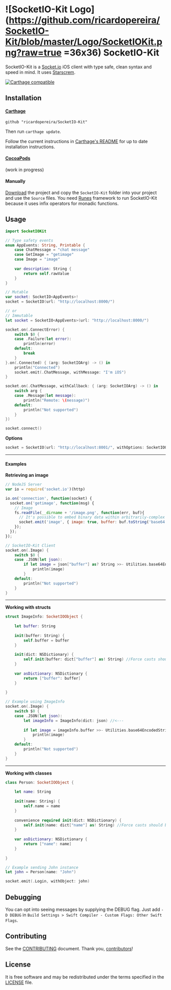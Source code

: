 # ![SocketIO-Kit Logo](https://github.com/ricardopereira/SocketIO-Kit/blob/master/Logo/SocketIOKit.png?raw=true =36x36) SocketIO-Kit

SocketIO-Kit is a [Socket.io](http://socket.io) iOS client with type safe, clean syntax and speed in mind. It uses [Starscrem](https://github.com/daltoniam/Starscream).

[![Carthage compatible](https://img.shields.io/badge/Carthage-compatible-4BC51D.svg?style=flat)](https://github.com/Carthage/Carthage)

## Installation

#### [Carthage]

[Carthage]: https://github.com/Carthage/Carthage

```
github "ricardopereira/SocketIO-Kit"
```

Then run `carthage update`.

Follow the current instructions in [Carthage's README][carthage-installation]
for up to date installation instructions.

[carthage-installation]: https://github.com/Carthage/Carthage#adding-frameworks-to-an-application

#### [CocoaPods]

[CocoaPods]: http://cocoapods.org

(work in progress)

#### Manually

[Download](https://github.com/ricardopereira/SocketIO-Kit/archive/master.zip) the project and copy the `SocketIO-Kit` folder into your project and use the `Source` files. You need [Runes] framework to run SocketIO-Kit because it uses infix operators for monadic functions.

[Runes]: https://github.com/thoughtbot/Runes

## Usage

```swift
import SocketIOKit

// Type safety events
enum AppEvents: String, Printable {
    case ChatMessage = "chat message"
    case GetImage = "getimage"
    case Image = "image"
    
    var description: String {
        return self.rawValue
    }
}

// Mutable
var socket: SocketIO<AppEvents>!
socket = SocketIO(url: "http://localhost:8000/")

// or 
// Immutable
let socket = SocketIO<AppEvents>(url: "http://localhost:8000/")

socket.on(.ConnectError) {
    switch $0 {
    case .Failure(let error):
        println(error)
    default:
        break
    }
}.on(.Connected) { (arg: SocketIOArg) -> () in
    println("Connected")
    socket.emit(.ChatMessage, withMessage: "I'm iOS")
}

socket.on(.ChatMessage, withCallback: { (arg: SocketIOArg) -> () in
    switch arg {
    case .Message(let message):
        println("Remote: \(message)")
    default:
        println("Not supported")
    }
})

socket.connect()
```

**Options**

```swift
socket = SocketIO(url: "http://localhost:8001/", withOptions: SocketIOOptions().namespace("/gallery"))
```

----

#### Examples

**Retrieving an image**

```js
// NodeJS Server
var io = require('socket.io')(http)

io.on('connection', function(socket) {
  socket.on('getimage', function(msg) {
    // Image
    fs.readFile(__dirname + '/image.png', function(err, buf){
      // It's possible to embed binary data within arbitrarily-complex objects
      socket.emit('image', { image: true, buffer: buf.toString('base64') });
    });
  });
});
```

```swift
// SocketIO-Kit Client
socket.on(.Image) {
    switch $0 {
    case .JSON(let json):
        if let image = json["buffer"] as? String >>- Utilities.base64EncodedStringToUIImage {
            println(image)
        }
    default:
        println("Not supported")
    }
}
```

----

**Working with structs**

```swift
struct ImageInfo: SocketIOObject {
    
    let buffer: String
    
    init(buffer: String) {
        self.buffer = buffer
    }
    
    init(dict: NSDictionary) {
        self.init(buffer: dict["buffer"] as! String) //Force casts should be avoided!
    }
    
    var asDictionary: NSDictionary {
        return ["buffer": buffer]
    }
    
}
```

```swift
// Example using ImageInfo
socket.on(.Image) {
    switch $0 {
    case .JSON(let json):
        let imageInfo = ImageInfo(dict: json) //<---
        
        if let image = imageInfo.buffer >>- Utilities.base64EncodedStringToUIImage {
            println(image)
        }
    default:
        println("Not supported")
    }
}
```

----

**Working with classes**

```swift
class Person: SocketIOObject {
    
    let name: String
    
    init(name: String) {
        self.name = name
    }
    
    convenience required init(dict: NSDictionary) {
        self.init(name: dict["name"] as! String) //Force casts should be avoided!
    }
    
    var asDictionary: NSDictionary {
        return ["name": name]
    }
    
}
```

```swift
// Example sending John instance
let john = Person(name: "John")

socket.emit(.Login, withObject: john)
```

## Debugging

You can opt into seeing messages by supplying the DEBUG flag. Just add `-D DEBUG` in `Build Settings > Swift Compiler - Custom Flags: Other Swift Flags`.

## Contributing

See the [CONTRIBUTING] document. Thank you, [contributors]!

[CONTRIBUTING]: CONTRIBUTING.md
[contributors]: https://github.com/ricardopereira/SocketIO-Kit/graphs/contributors

## License

It is free software and may be redistributed under the terms specified in the [LICENSE] file.

[LICENSE]: /LICENSE
